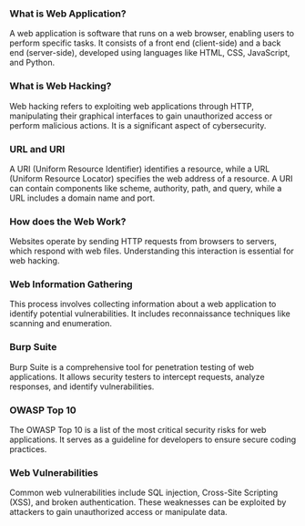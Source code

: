 

### What is Web Application?
A web application is software that runs on a web browser, enabling users to perform specific tasks. It consists of a front end (client-side) and a back end (server-side), developed using languages like HTML, CSS, JavaScript, and Python.

### What is Web Hacking?
Web hacking refers to exploiting web applications through HTTP, manipulating their graphical interfaces to gain unauthorized access or perform malicious actions. It is a significant aspect of cybersecurity.

### URL and URI
A URI (Uniform Resource Identifier) identifies a resource, while a URL (Uniform Resource Locator) specifies the web address of a resource. A URI can contain components like scheme, authority, path, and query, while a URL includes a domain name and port.

### How does the Web Work?
Websites operate by sending HTTP requests from browsers to servers, which respond with web files. Understanding this interaction is essential for web hacking.

### Web Information Gathering
This process involves collecting information about a web application to identify potential vulnerabilities. It includes reconnaissance techniques like scanning and enumeration.

### Burp Suite
Burp Suite is a comprehensive tool for penetration testing of web applications. It allows security testers to intercept requests, analyze responses, and identify vulnerabilities.

### OWASP Top 10
The OWASP Top 10 is a list of the most critical security risks for web applications. It serves as a guideline for developers to ensure secure coding practices.

### Web Vulnerabilities
Common web vulnerabilities include SQL injection, Cross-Site Scripting (XSS), and broken authentication. These weaknesses can be exploited by attackers to gain unauthorized access or manipulate data.

